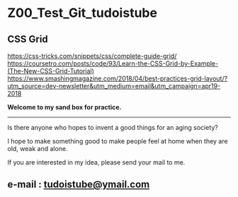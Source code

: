 # Z00_Test_Git_tudoistube

## CSS Grid
  <https://css-tricks.com/snippets/css/complete-guide-grid/>  
  <https://coursetro.com/posts/code/93/Learn-the-CSS-Grid-by-Example-(The-New-CSS-Grid-Tutorial)>  
  <https://www.smashingmagazine.com/2018/04/best-practices-grid-layout/?utm_source=dev-newsletter&utm_medium=email&utm_campaign=apr19-2018>  
   
__Welcome to my sand box for practice.__


---
Is there anyone who hopes to invent a good things for an aging society?

I hope to make something good to make people feel at home when they are old, weak and alone.

If you are interested in my idea, please send your mail to me.  

e-mail : tudoistube@ymail.com
---
